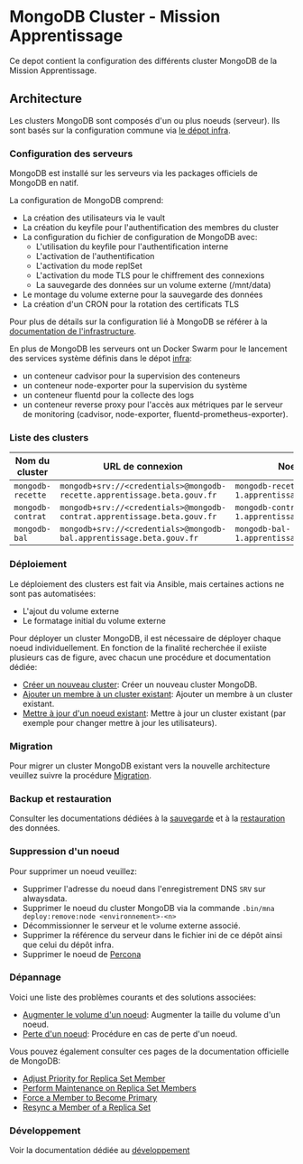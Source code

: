 # MongoDB Cluster - Mission Apprentissage

Ce depot contient la configuration des différents cluster MongoDB de la Mission Apprentissage. 

## Architecture

Les clusters MongoDB sont composés d'un ou plus noeuds (serveur). Ils sont basés sur la configuration commune via [le dépot infra](https://github.com/mission-apprentissage/infra).

### Configuration des serveurs

MongoDB est installé sur les serveurs via les packages officiels de MongoDB en natif.

La configuration de MongoDB comprend:
- La création des utilisateurs via le vault
- La création du keyfile pour l'authentification des membres du cluster
- La configuration du fichier de configuration de MongoDB avec:
  - L'utilisation du keyfile pour l'authentification interne
  - L'activation de l'authentification
  - L'activation du mode replSet
  - L'activation du mode TLS pour le chiffrement des connexions
  - La sauvegarde des données sur un volume externe (/mnt/data)
- Le montage du volume externe pour la sauvegarde des données
- La création d'un CRON pour la rotation des certificats TLS

Pour plus de détails sur la configuration lié à MongoDB se référer à la [documentation de l'infrastructure](./docs/infrastructure.md).

En plus de MongoDB les serveurs ont un Docker Swarm pour le lancement des services système définis dans le dépot [infra](https://github.com/mission-apprentissage/infra):
- un conteneur cadvisor pour la supervision des conteneurs
- un conteneur node-exporter pour la supervision du système
- un conteneur fluentd pour la collecte des logs
- un conteneur reverse proxy pour l'accès aux métriques par le serveur de monitoring (cadvisor, node-exporter, fluentd-prometheus-exporter).

### Liste des clusters
  
| Nom du cluster | URL de connexion | Noeud #1 | Noeud #2 | Noeud #3 |
| -------------- | ---------------- | -------- | -------- | -------- |
| `mongodb-recette` | `mongodb+srv://<credentials>@mongodb-recette.apprentissage.beta.gouv.fr` | `mongodb-recette-1.apprentissage.beta.gouv.fr` | `n/a` | `n/a` |
| `mongodb-contrat` | `mongodb+srv://<credentials>@mongodb-contrat.apprentissage.beta.gouv.fr` | `mongodb-contrat-1.apprentissage.beta.gouv.fr` | `n/a` | `n/a` |
| `mongodb-bal` | `mongodb+srv://<credentials>@mongodb-bal.apprentissage.beta.gouv.fr` | `mongodb-bal-1.apprentissage.beta.gouv.fr` | `mongodb-bal-2.apprentissage.beta.gouv.fr` | `mongodb-bal-3.apprentissage.beta.gouv.fr` |

### Déploiement

Le déploiement des clusters est fait via Ansible, mais certaines actions ne sont pas automatisées:
- L'ajout du volume externe
- Le formatage initial du volume externe

Pour déployer un cluster MongoDB, il est nécessaire de déployer chaque noeud individuellement. En fonction de la finalité recherchée il exiiste plusieurs cas de figure, avec chacun une procédure et documentation dédiée:

- [Créer un nouveau cluster](./docs/deploy/initial.md): Créer un nouveau cluster MongoDB.
- [Ajouter un membre à un cluster existant](./docs/deploy/add_member.md): Ajouter un membre à un cluster existant.
- [Mettre à jour d'un noeud existant](./docs/deploy/update.md): Mettre à jour un cluster existant (par exemple pour changer mettre à jour les utilisateurs).

### Migration

Pour migrer un cluster MongoDB existant vers la nouvelle architecture veuillez suivre la procédure [Migration](./docs/deploy/migration.md).

### Backup et restauration

Consulter les documentations dédiées à la [sauvegarde](./docs/backup/backup.md) et à la [restauration](./docs/backup/restore.md) des données.

### Suppression d'un noeud

Pour supprimer un noeud veuillez:

- Supprimer l'adresse du noeud dans l'enregistrement DNS `SRV` sur alwaysdata.
- Supprimer le noeud du cluster MongoDB via la commande `.bin/mna deploy:remove:node <environnement>-<n>`
- Décommissionner le serveur et le volume externe associé.
- Supprimer la référence du serveur dans le fichier ini de ce dépôt ainsi que celui du dépôt infra.
- Supprimer le noeud de [Percona](https://percona.apprentissage.beta.gouv.fr)

### Dépannage

Voici une liste des problèmes courants et des solutions associées:

- [Augmenter le volume d'un noeud](./docs/troubleshooting/increase_volume.md): Augmenter la taille du volume d'un noeud.
- [Perte d'un noeud](./docs/troubleshooting/lost_node.md): Procédure en cas de perte d'un noeud.

Vous pouvez également consulter ces pages de la documentation officielle de MongoDB:

- [Adjust Priority for Replica Set Member](https://www.mongodb.com/docs/manual/tutorial/adjust-replica-set-member-priority/)
- [Perform Maintenance on Replica Set Members](https://www.mongodb.com/docs/manual/tutorial/perform-maintence-on-replica-set-members/)
- [Force a Member to Become Primary](https://www.mongodb.com/docs/manual/tutorial/force-member-to-be-primary/)
- [Resync a Member of a Replica Set](https://www.mongodb.com/docs/manual/tutorial/resync-replica-set-member/)

### Développement

Voir la documentation dédiée au [développement](./docs/developpement/developpement.md)
